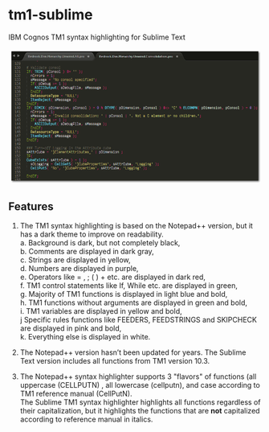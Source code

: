 # tm1-sublime
IBM Cognos TM1 syntax highlighting for Sublime Text

![screenshot](Other_Assets/intro.png "TM1 syntax highlighting in Sublime Text")

## Features
1.	The TM1 syntax highlighting is based on the Notepad++ version, but it has a dark theme to improve on readability.  
  a. Background is dark, but not completely black,  
  b. Comments are displayed in dark gray,  
  c. Strings are displayed in yellow,  
  d. Numbers are displayed in purple,  
  e. Operators like = , ; ( ) + etc. are displayed in dark red,  
  f. TM1 control statements like If, While etc. are displayed in green,  
  g. Majority of TM1 functions is displayed in light blue and bold,  
  h. TM1 functions without arguments are displayed in green and bold,  
  i. TM1 variables are displayed in yellow and bold,  
  j  Specific rules functions like FEEDERS, FEEDSTRINGS and SKIPCHECK are displayed in pink and bold,  
  k. Everything else is displayed in white.
  
2. The Notepad++ version hasn’t been updated for years. The Sublime Text version includes all functions from TM1 version 10.3.

3.	The Notepad++ syntax highlighter supports 3 "flavors" of functions (all uppercase (CELLPUTN) , all lowercase (cellputn), and case according to TM1 reference manual (CellPutN).  
The Sublime TM1 syntax highlighter highlights all functions regardless of their capitalization, but it highlights the functions that are __not__ capitalized according to reference manual in italics.
